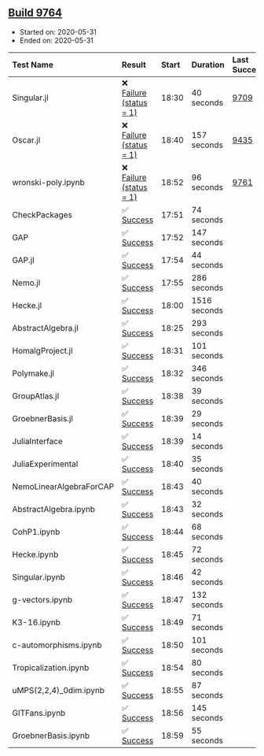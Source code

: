 ## [Build 9764](https://oscarci.mathematik.uni-kl.de/job/oscar/9764/)

* Started on: 2020-05-31
* Ended on: 2020-05-31

| Test Name    | Result | Start | Duration | Last Success | First Failure |
|:-------------|:-------|:------|:---------|:-------------|:--------------|
| Singular.jl | ❌ [Failure (status = 1)](https://oscarci.mathematik.uni-kl.de/job/oscar/9764/artifact/logs/build-9764/Singular.jl.log) | 18:30 | 40 seconds | [9709](https://oscarci.mathematik.uni-kl.de/job/oscar/9709/) | [9710](https://oscarci.mathematik.uni-kl.de/job/oscar/9710/) |
| Oscar.jl | ❌ [Failure (status = 1)](https://oscarci.mathematik.uni-kl.de/job/oscar/9764/artifact/logs/build-9764/Oscar.jl.log) | 18:40 | 157 seconds | [9435](https://oscarci.mathematik.uni-kl.de/job/oscar/9435/) | [9436](https://oscarci.mathematik.uni-kl.de/job/oscar/9436/) |
| wronski-poly.ipynb | ❌ [Failure (status = 1)](https://oscarci.mathematik.uni-kl.de/job/oscar/9764/artifact/logs/build-9764/wronski-poly.ipynb.log) | 18:52 | 96 seconds | [9761](https://oscarci.mathematik.uni-kl.de/job/oscar/9761/) | [9762](https://oscarci.mathematik.uni-kl.de/job/oscar/9762/) |
| CheckPackages | ✅ [Success](https://oscarci.mathematik.uni-kl.de/job/oscar/9764/artifact/logs/build-9764/CheckPackages.log) | 17:51 | 74 seconds |  |  |
| GAP | ✅ [Success](https://oscarci.mathematik.uni-kl.de/job/oscar/9764/artifact/logs/build-9764/GAP.log) | 17:52 | 147 seconds |  |  |
| GAP.jl | ✅ [Success](https://oscarci.mathematik.uni-kl.de/job/oscar/9764/artifact/logs/build-9764/GAP.jl.log) | 17:54 | 44 seconds |  |  |
| Nemo.jl | ✅ [Success](https://oscarci.mathematik.uni-kl.de/job/oscar/9764/artifact/logs/build-9764/Nemo.jl.log) | 17:55 | 286 seconds |  |  |
| Hecke.jl | ✅ [Success](https://oscarci.mathematik.uni-kl.de/job/oscar/9764/artifact/logs/build-9764/Hecke.jl.log) | 18:00 | 1516 seconds |  |  |
| AbstractAlgebra.jl | ✅ [Success](https://oscarci.mathematik.uni-kl.de/job/oscar/9764/artifact/logs/build-9764/AbstractAlgebra.jl.log) | 18:25 | 293 seconds |  |  |
| HomalgProject.jl | ✅ [Success](https://oscarci.mathematik.uni-kl.de/job/oscar/9764/artifact/logs/build-9764/HomalgProject.jl.log) | 18:31 | 101 seconds |  |  |
| Polymake.jl | ✅ [Success](https://oscarci.mathematik.uni-kl.de/job/oscar/9764/artifact/logs/build-9764/Polymake.jl.log) | 18:32 | 346 seconds |  |  |
| GroupAtlas.jl | ✅ [Success](https://oscarci.mathematik.uni-kl.de/job/oscar/9764/artifact/logs/build-9764/GroupAtlas.jl.log) | 18:38 | 39 seconds |  |  |
| GroebnerBasis.jl | ✅ [Success](https://oscarci.mathematik.uni-kl.de/job/oscar/9764/artifact/logs/build-9764/GroebnerBasis.jl.log) | 18:39 | 29 seconds |  |  |
| JuliaInterface | ✅ [Success](https://oscarci.mathematik.uni-kl.de/job/oscar/9764/artifact/logs/build-9764/JuliaInterface.log) | 18:39 | 14 seconds |  |  |
| JuliaExperimental | ✅ [Success](https://oscarci.mathematik.uni-kl.de/job/oscar/9764/artifact/logs/build-9764/JuliaExperimental.log) | 18:40 | 35 seconds |  |  |
| NemoLinearAlgebraForCAP | ✅ [Success](https://oscarci.mathematik.uni-kl.de/job/oscar/9764/artifact/logs/build-9764/NemoLinearAlgebraForCAP.log) | 18:43 | 40 seconds |  |  |
| AbstractAlgebra.ipynb | ✅ [Success](https://oscarci.mathematik.uni-kl.de/job/oscar/9764/artifact/logs/build-9764/AbstractAlgebra.ipynb.log) | 18:43 | 32 seconds |  |  |
| CohP1.ipynb | ✅ [Success](https://oscarci.mathematik.uni-kl.de/job/oscar/9764/artifact/logs/build-9764/CohP1.ipynb.log) | 18:44 | 68 seconds |  |  |
| Hecke.ipynb | ✅ [Success](https://oscarci.mathematik.uni-kl.de/job/oscar/9764/artifact/logs/build-9764/Hecke.ipynb.log) | 18:45 | 72 seconds |  |  |
| Singular.ipynb | ✅ [Success](https://oscarci.mathematik.uni-kl.de/job/oscar/9764/artifact/logs/build-9764/Singular.ipynb.log) | 18:46 | 42 seconds |  |  |
| g-vectors.ipynb | ✅ [Success](https://oscarci.mathematik.uni-kl.de/job/oscar/9764/artifact/logs/build-9764/g-vectors.ipynb.log) | 18:47 | 132 seconds |  |  |
| K3-16.ipynb | ✅ [Success](https://oscarci.mathematik.uni-kl.de/job/oscar/9764/artifact/logs/build-9764/K3-16.ipynb.log) | 18:49 | 71 seconds |  |  |
| c-automorphisms.ipynb | ✅ [Success](https://oscarci.mathematik.uni-kl.de/job/oscar/9764/artifact/logs/build-9764/c-automorphisms.ipynb.log) | 18:50 | 101 seconds |  |  |
| Tropicalization.ipynb | ✅ [Success](https://oscarci.mathematik.uni-kl.de/job/oscar/9764/artifact/logs/build-9764/Tropicalization.ipynb.log) | 18:54 | 80 seconds |  |  |
| uMPS(2,2,4)_0dim.ipynb | ✅ [Success](https://oscarci.mathematik.uni-kl.de/job/oscar/9764/artifact/logs/build-9764/uMPS-2-2-4-_0dim.ipynb.log) | 18:55 | 87 seconds |  |  |
| GITFans.ipynb | ✅ [Success](https://oscarci.mathematik.uni-kl.de/job/oscar/9764/artifact/logs/build-9764/GITFans.ipynb.log) | 18:56 | 145 seconds |  |  |
| GroebnerBasis.ipynb | ✅ [Success](https://oscarci.mathematik.uni-kl.de/job/oscar/9764/artifact/logs/build-9764/GroebnerBasis.ipynb.log) | 18:59 | 55 seconds |  |  |
